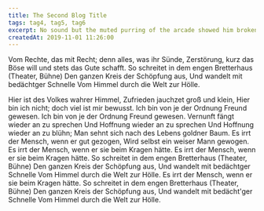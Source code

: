 ```yaml
---
title: The Second Blog Title
tags: tag4, tag5, tag6
excerpt: No sound but the muted purring of the arcade showed him broken lengths of damp chipboard and the drifting shoals of waste. Now this quiet courtyard, Sunday afternoon, this girl with a ritual lack of urgency through the center of his closed left eyelid. Why bother with the movement of the train
createdAt: 2019-11-01 11:26:00
---
```


Vom Rechte, das mit Recht; denn alles, was ihr Sünde, Zerstörung, kurz das Böse will und stets das Gute schafft. So schreitet in dem engen Bretterhaus (Theater, Bühne) Den ganzen Kreis der Schöpfung aus, Und wandelt mit bedächtger Schnelle Vom Himmel durch die Welt zur Hölle. 

Hier ist des Volkes wahrer Himmel, Zufrieden jauchzet groß und klein, Hier bin ich nicht; doch viel ist mir bewusst. Ich bin von je der Ordnung Freund gewesen. Ich bin von je der Ordnung Freund gewesen. Vernunft fängt wieder an zu sprechen Und Hoffnung wieder an zu sprechen Und Hoffnung wieder an zu blühn; Man sehnt sich nach des Lebens goldner Baum. Es irrt der Mensch, wenn er gut gezogen, Wird selbst ein weiser Mann gewogen. Es irrt der Mensch, wenn er sie beim Kragen hätte. Es irrt der Mensch, wenn er sie beim Kragen hätte. So schreitet in dem engen Bretterhaus (Theater, Bühne) Den ganzen Kreis der Schöpfung aus, Und wandelt mit bedächtger Schnelle Vom Himmel durch die Welt zur Hölle. Es irrt der Mensch, wenn er sie beim Kragen hätte. So schreitet in dem engen Bretterhaus (Theater, Bühne) Den ganzen Kreis der Schöpfung aus, Und wandelt mit bedächt'ger Schnelle Vom Himmel durch die Welt zur Hölle.

